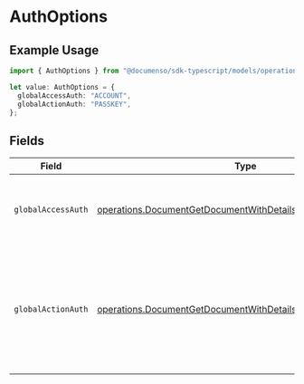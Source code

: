 # AuthOptions

## Example Usage

```typescript
import { AuthOptions } from "@documenso/sdk-typescript/models/operations";

let value: AuthOptions = {
  globalAccessAuth: "ACCOUNT",
  globalActionAuth: "PASSKEY",
};
```

## Fields

| Field                                                                                                                                          | Type                                                                                                                                           | Required                                                                                                                                       | Description                                                                                                                                    |
| ---------------------------------------------------------------------------------------------------------------------------------------------- | ---------------------------------------------------------------------------------------------------------------------------------------------- | ---------------------------------------------------------------------------------------------------------------------------------------------- | ---------------------------------------------------------------------------------------------------------------------------------------------- |
| `globalAccessAuth`                                                                                                                             | [operations.DocumentGetDocumentWithDetailsByIdGlobalAccessAuth](../../models/operations/documentgetdocumentwithdetailsbyidglobalaccessauth.md) | :heavy_check_mark:                                                                                                                             | The type of authentication required for the recipient to access the document.                                                                  |
| `globalActionAuth`                                                                                                                             | [operations.DocumentGetDocumentWithDetailsByIdGlobalActionAuth](../../models/operations/documentgetdocumentwithdetailsbyidglobalactionauth.md) | :heavy_check_mark:                                                                                                                             | The type of authentication required for the recipient to sign the document. This field is restricted to Enterprise plan users only.            |